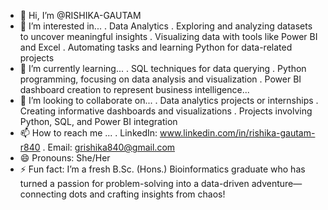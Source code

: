 - 👋 Hi, I’m @RISHIKA-GAUTAM
- 👀 I’m interested in...
. Data Analytics
. Exploring and analyzing datasets to uncover meaningful insights
. Visualizing data with tools like Power BI and Excel
. Automating tasks and learning Python for data-related projects
- 🌱 I’m currently learning...
. SQL techniques for data querying
. Python programming, focusing on data analysis and visualization
. Power BI dashboard creation to represent business intelligence...
- 💞️ I’m looking to collaborate on...
. Data analytics projects or internships
. Creating informative dashboards and visualizations
. Projects involving Python, SQL, and Power BI integration
- 📫 How to reach me ...
. LinkedIn: www.linkedin.com/in/rishika-gautam-r840
. Email: grishika840@gmail.com
- 😄 Pronouns: She/Her
- ⚡ Fun fact: I’m a fresh B.Sc. (Hons.) Bioinformatics graduate who has turned a passion for problem-solving into a data-driven adventure—connecting dots and crafting insights from chaos!

<!---
RISHIKA-GAUTAM/RISHIKA-GAUTAM is a ✨ special ✨ repository because its `README.md` (this file) appears on your GitHub profile.
You can click the Preview link to take a look at your changes.
--->
